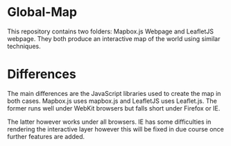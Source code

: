 Global-Map
==========

This repository contains two folders: Mapbox.js Webpage and LeafletJS webpage. 
They both produce an interactive map of the world using similar techniques.

Differences
==========

The main differences are the JavaScript libraries used to create the map in both cases. Mapbox.js uses mapbox.js and 
LeafletJS uses Leaflet.js. The former runs well under WebKit browsers but falls short under Firefox or IE. 

The latter however works under all browsers. IE has some difficulties in rendering the interactive layer however this
will be fixed in due course once further features are added.
